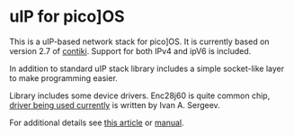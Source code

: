 uIP for pico]OS
===============

This is a uIP-based network stack for pico]OS.
It is currently based on version 2.7 of [contiki][3].
Support for both IPv4 and ipV6 is included.

In addition to standard uIP stack library includes a simple
socket-like layer to make programming easier.

Library includes some device drivers. Enc28j60 is quite
common chip, [driver being used currently][4] is written by
Ivan A. Sergeev.

For additional details see [this article][1] or [manual][2].

[1]: http://stonepile.fi/uip-based-network-layer-for-picoos/
[2]: http://arizuu.github.io/picoos-net
[3]: http://www.contiki-os.org
[4]: http://github.com/vsergeev/embedded-drivers/tree/master/lpc2148-enc28j60

